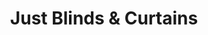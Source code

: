 ---
title: "Just Blinds & Curtains"
url: /dereham/just-blinds-and-curtains/
shop: interior decoration
---